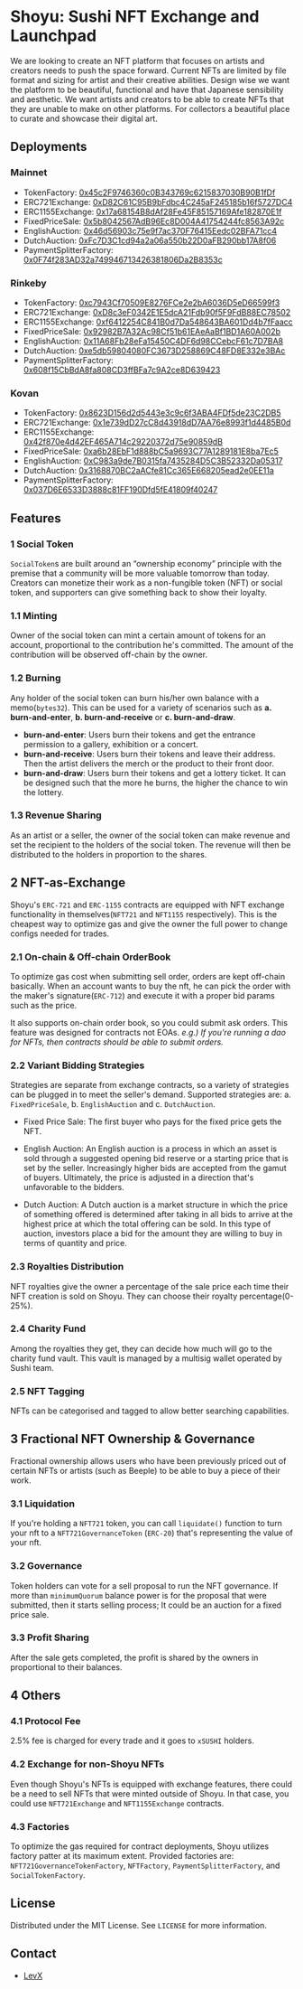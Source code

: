 # Shoyu: Sushi NFT Exchange and Launchpad

We are looking to create an NFT platform that focuses on artists and creators needs to push the space forward. Current NFTs are limited by file format and sizing for artist and their creative abilities. Design wise we want the platform to be beautiful, functional and have that Japanese sensibility and aesthetic. We want artists and creators to be able to create NFTs that they are unable to make on other platforms. For collectors a beautiful place to curate and showcase their digital art.

## Deployments
### Mainnet
* TokenFactory: [0x45c2F9746360c0B343769c6215837030B90B1fDf](https://etherscan.io/address/0x45c2F9746360c0B343769c6215837030B90B1fDf)
* ERC721Exchange: [0xD82C61C95B9bFdbc4C245aF245185b16f5727DC4](https://etherscan.io/address/0xD82C61C95B9bFdbc4C245aF245185b16f5727DC4)
* ERC1155Exchange: [0x17a68154B8dAf28Fe45F85157169Afe182870E1f](https://etherscan.io/address/0x17a68154B8dAf28Fe45F85157169Afe182870E1f)
* FixedPriceSale: [0x5b8042567AdB96Ec8D004A41754244fc8563A92c](https://etherscan.io/address/0x5b8042567AdB96Ec8D004A41754244fc8563A92c)
* EnglishAuction: [0x46d56903c75e9f7ac370F76415Eedc02BFA71cc4](https://etherscan.io/address/0x46d56903c75e9f7ac370F76415Eedc02BFA71cc4)
* DutchAuction: [0xFc7D3C1cd94a2a06a550b22D0aFB290bb17A8f06](https://etherscan.io/address/0xFc7D3C1cd94a2a06a550b22D0aFB290bb17A8f06)
* PaymentSplitterFactory: [0x0F74f283AD32a749946713426381806Da2B8353c](https://etherscan.io/address/0x0F74f283AD32a749946713426381806Da2B8353c)
 
### Rinkeby
* TokenFactory: [0xc7943Cf70509E8276FCe2e2bA6036D5eD66599f3](https://rinkeby.etherscan.io/address/0xc7943Cf70509E8276FCe2e2bA6036D5eD66599f3)
* ERC721Exchange: [0xD8c3eF0342E1E5dcA21Fdb90f5F9FdB88EC78502](https://rinkeby.etherscan.io/address/0xD8c3eF0342E1E5dcA21Fdb90f5F9FdB88EC78502)
* ERC1155Exchange: [0xf6412254C841B0d7Da548643BA601Dd4b7fFaacc](https://rinkeby.etherscan.io/address/0xf6412254C841B0d7Da548643BA601Dd4b7fFaacc)
* FixedPriceSale: [0x92982B7A32Ac98Cf51b61EAeAaBf1BD1A60A002b](https://rinkeby.etherscan.io/address/0x92982B7A32Ac98Cf51b61EAeAaBf1BD1A60A002b)
* EnglishAuction: [0x11A68Fb28eFa15450C4DF6d98CCebcF61c7D7BA8](https://rinkeby.etherscan.io/address/0x11A68Fb28eFa15450C4DF6d98CCebcF61c7D7BA8)
* DutchAuction: [0xe5db59804080FC3673D258869C48FD8E332e3BAc](https://rinkeby.etherscan.io/address/0xe5db59804080FC3673D258869C48FD8E332e3BAc)
* PaymentSplitterFactory: [0x608f15CbBdA8fa808CD3ffBFa7c9A2ce8D639423](https://rinkeby.etherscan.io/address/0x608f15CbBdA8fa808CD3ffBFa7c9A2ce8D639423)

### Kovan
* TokenFactory: [0x8623D156d2d5443e3c9c6f3ABA4FDf5de23C2DB5](https://kovan.etherscan.io/address/0x8623D156d2d5443e3c9c6f3ABA4FDf5de23C2DB5)
* ERC721Exchange: [0x1e739dD27cC8d43918dD7AA76e8993f1d4485B0d](https://kovan.etherscan.io/address/0x1e739dD27cC8d43918dD7AA76e8993f1d4485B0d)
* ERC1155Exchange: [0x42f870e4d42EF465A714c29220372d75e90859dB](https://kovan.etherscan.io/address/0x42f870e4d42EF465A714c29220372d75e90859dB)
* FixedPriceSale: [0xa6b28EbF1d888bC5a9693C77A1289181E8ba7Ec5](https://kovan.etherscan.io/address/0xa6b28EbF1d888bC5a9693C77A1289181E8ba7Ec5)
* EnglishAuction: [0xC983a9de7B0315fa7435284D5C3B52332Da05317](https://kovan.etherscan.io/address/0xC983a9de7B0315fa7435284D5C3B52332Da05317)
* DutchAuction: [0x3168870BC2aACfe81Cc365E668205ead2e0EE11a](https://kovan.etherscan.io/address/0x3168870BC2aACfe81Cc365E668205ead2e0EE11a)
* PaymentSplitterFactory: [0x037D6E6533D3888c81FF190Dfd5fE41809f40247](https://kovan.etherscan.io/address/0x037D6E6533D3888c81FF190Dfd5fE41809f40247)

## Features
### 1 Social Token
`SocialToken`s are built around an “ownership economy” principle with the premise that a community will be more valuable tomorrow than today.
Creators can monetize their work as a non-fungible token (NFT) or social token, and supporters can give something back to show their loyalty.

### 1.1 Minting
Owner of the social token can mint a certain amount of tokens for an account, proportional to the contribution he's committed. The amount of the contribution will be observed off-chain by the owner. 

### 1.2 Burning
Any holder of the social token can burn his/her own balance with a memo(`bytes32`). This can be used for a variety of scenarios such as **a. burn-and-enter**, **b. burn-and-receive** or **c. burn-and-draw**.

* **burn-and-enter**: Users burn their tokens and get the entrance permission to a gallery, exhibition or a concert.
* **burn-and-receive**: Users burn their tokens and leave their address. Then the artist delivers the merch or the product to their front door.
* **burn-and-draw**: Users burn their tokens and get a lottery ticket. It can be designed such that the more he burns, the higher the chance to win the lottery.

### 1.3 Revenue Sharing
As an artist or a seller, the owner of the social token can make revenue and set the recipient to the holders of the social token. The revenue will then be distributed to the holders in proportion to the shares.

## 2 NFT-as-Exchange
Shoyu's `ERC-721` and `ERC-1155` contracts are equipped with NFT exchange functionality in themselves(`NFT721` and `NFT1155` respectively). This is the cheapest way to optimize gas and give the owner the full power to change configs needed for trades.

### 2.1 On-chain & Off-chain OrderBook
To optimize gas cost when submitting sell order, orders are kept off-chain basically. When an account wants to buy the nft, he can pick the order with the maker's signature(`ERC-712`) and execute it with a proper bid params such as the price.

It also supports on-chain order book, so you could submit ask orders. This feature was designed for contracts not EOAs. *e.g.) If you're running a dao for NFTs, then contracts should be able to submit orders.*

### 2.2 Variant Bidding Strategies
Strategies are separate from exchange contracts, so a variety of strategies can be plugged in to meet the seller's demand. Supported strategies are: a. `FixedPriceSale`, b. `EnglishAuction` and c. `DutchAuction`.

* Fixed Price Sale: The first buyer who pays for the fixed price gets the NFT.
  
* English Auction: An English auction is a process in which an asset is sold through a suggested opening bid reserve or a starting price that is set by the seller. Increasingly higher bids are accepted from the gamut of buyers. Ultimately, the price is adjusted in a direction that's unfavorable to the bidders.
  
* Dutch Auction: A Dutch auction is a market structure in which the price of something offered is determined after taking in all bids to arrive at the highest price at which the total offering can be sold. In this type of auction, investors place a bid for the amount they are willing to buy in terms of quantity and price.

### 2.3 Royalties Distribution
NFT royalties give the owner a percentage of the sale price each time their NFT creation is sold on Shoyu. They can choose their royalty percentage(0-25%).

### 2.4 Charity Fund
Among the royalties they get, they can decide how much will go to the charity fund vault. This vault is managed by a multisig wallet operated by Sushi team.

### 2.5 NFT Tagging
NFTs can be categorised and tagged to allow better searching capabilities.

## 3 Fractional NFT Ownership & Governance
Fractional ownership allows users who have been previously priced out of certain NFTs or artists (such as Beeple) to be able to buy a piece of their work.

### 3.1 Liquidation
If you're holding a `NFT721` token, you can call `liquidate()` function to turn your nft to a `NFT721GovernanceToken` (`ERC-20`) that's representing the value of your nft.

### 3.2 Governance
Token holders can vote for a sell proposal to run the NFT governance. If more than `minimumQuorum` balance power is for the proposal that were submitted, then it starts selling process; It could be an auction for a fixed price sale.

### 3.3 Profit Sharing
After the sale gets completed, the profit is shared by the owners in proportional to their balances.

## 4 Others

### 4.1 Protocol Fee
2.5% fee is charged for every trade and it goes to `xSUSHI` holders.

### 4.2 Exchange for non-Shoyu NFTs
Even though Shoyu's NFTs is equipped with exchange features, there could be a need to sell NFTs that were minted outside of Shoyu. In that case, you could use `NFT721Exchange` and `NFT1155Exchange` contracts.

### 4.3 Factories
To optimize the gas required for contract deployments, Shoyu utilizes factory patter at its maximum extent. Provided factories are: `NFT721GovernanceTokenFactory`, `NFTFactory`, `PaymentSplitterFactory`, and `SocialTokenFactory`.

## License

Distributed under the MIT License. See `LICENSE` for more information.

## Contact

* [LevX](https://twitter.com/LevxApp/)
